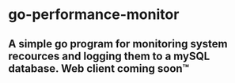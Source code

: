# go-performance-monitor

## A simple go program for monitoring system recources and logging them to a mySQL database. Web client coming soon™️
